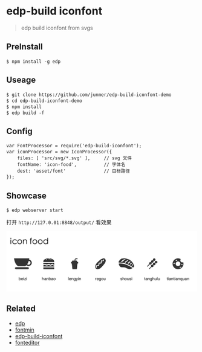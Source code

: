# edp-build iconfont

> edp build iconfont from svgs

## PreInstall

```
$ npm install -g edp
```

## Useage

```
$ git clone https://github.com/junmer/edp-build-iconfont-demo
$ cd edp-build-iconfont-demo
$ npm install
$ edp build -f
```

## Config

```
var FontProcessor = require('edp-build-iconfont');
var iconProcessor = new IconProcessor({
    files: [ 'src/svg/*.svg' ],		// svg 文件
    fontName: 'icon-food',			// 字体名
    dest: 'asset/font'				// 目标路径
});
```

## Showcase

```
$ edp webserver start
```

打开 `http://127.0.01:8848/output/` 看效果

![showcase](screenshot/showcase.png)

## Related

- [edp](https://github.com/ecomfe/edp)
- [fontmin](https://github.com/junmer/fontmin)
- [edp-build-iconfont](https://github.com/junmer/edp-build-iconfont)
- [fonteditor](https://github.com/ecomfe/fonteditor)

